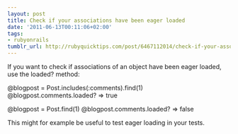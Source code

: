 ```yaml
---
layout: post
title: Check if your associations have been eager loaded
date: '2011-06-13T00:11:06+02:00'
tags:
- rubyonrails
tumblr_url: http://rubyquicktips.com/post/6467112014/check-if-your-associations-have-been-eager-loaded
---
```

If you want to check if associations of an object have been eager loaded, use the loaded? method:


  @blogpost = Post.includes(:comments).find(1)
@blogpost.comments.loaded?
=> true

@blogpost = Post.find(1)
@blogpost.comments.loaded?
=> false


This might for example be useful to test eager loading in your tests.
